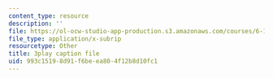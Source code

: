 ```yaml
---
content_type: resource
description: ''
file: https://ol-ocw-studio-app-production.s3.amazonaws.com/courses/6-189-multicore-programming-primer-january-iap-2007/993c15198d91f6beea804f12b8d10fc1_A0f4HUTooM4.srt
file_type: application/x-subrip
resourcetype: Other
title: 3play caption file
uid: 993c1519-8d91-f6be-ea80-4f12b8d10fc1
---
```

